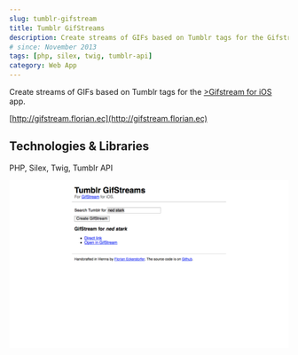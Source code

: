 ```yaml
---
slug: tumblr-gifstream
title: Tumblr GifStreams
description: Create streams of GIFs based on Tumblr tags for the Gifstream for iOS app.
# since: November 2013
tags: [php, silex, twig, tumblr-api]
category: Web App
---
```


Create streams of GIFs based on Tumblr tags for the [>Gifstream for iOS](http://gifstream.in) app.

[http://gifstream.florian.ec](http://gifstream.florian.ec)

## Technologies &amp; Libraries

PHP, Silex, Twig, Tumblr API

![Screenshot of a generated GifStream](./tumblr-gifstreams-1.png)
